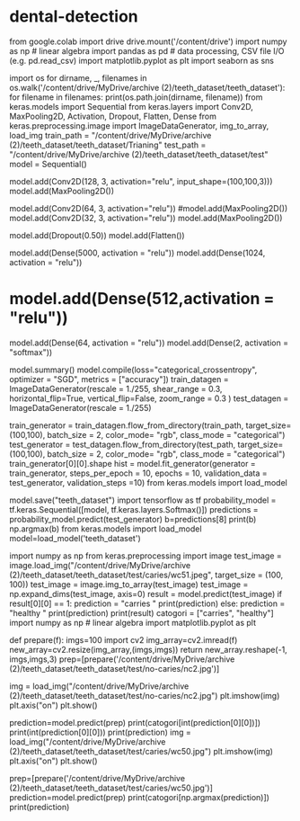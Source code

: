 # dental-detection
from google.colab import drive
drive.mount('/content/drive')
import numpy as np # linear algebra
import pandas as pd # data processing, CSV file I/O (e.g. pd.read_csv)
import matplotlib.pyplot as plt
import seaborn as sns


import os
for dirname, _, filenames in os.walk('/content/drive/MyDrive/archive (2)/teeth_dataset/teeth_dataset'):
    for filename in filenames:
        print(os.path.join(dirname, filename))
        from keras.models import Sequential
from keras.layers import Conv2D, MaxPooling2D, Activation, Dropout, Flatten, Dense
from keras.preprocessing.image import ImageDataGenerator, img_to_array, load_img
train_path = "/content/drive/MyDrive/archive (2)/teeth_dataset/teeth_dataset/Trianing"
test_path = "/content/drive/MyDrive/archive (2)/teeth_dataset/teeth_dataset/test"
model = Sequential()

model.add(Conv2D(128, 3, activation="relu", input_shape=(100,100,3)))
model.add(MaxPooling2D())

model.add(Conv2D(64, 3, activation="relu"))
#model.add(MaxPooling2D())
model.add(Conv2D(32, 3, activation="relu"))
model.add(MaxPooling2D())

model.add(Dropout(0.50))
model.add(Flatten())

model.add(Dense(5000, activation = "relu"))
model.add(Dense(1024, activation = "relu"))
# model.add(Dense(512,activation = "relu"))
model.add(Dense(64, activation = "relu"))
model.add(Dense(2, activation = "softmax"))

model.summary()
model.compile(loss="categorical_crossentropy", optimizer = "SGD", metrics = ["accuracy"])
train_datagen = ImageDataGenerator(rescale = 1./255,
                  shear_range = 0.3,
                  horizontal_flip=True,
                  vertical_flip=False,
                  zoom_range = 0.3
                  )
test_datagen  = ImageDataGenerator(rescale = 1./255)

train_generator = train_datagen.flow_from_directory(train_path,
                                                    target_size=(100,100),
                                                    batch_size = 2,
                                                    color_mode= "rgb",
                                                    class_mode = "categorical")
test_generator = test_datagen.flow_from_directory(test_path,
                                                    target_size=(100,100),
                                                    batch_size = 2,
                                                    color_mode= "rgb",
                                                    class_mode = "categorical")
train_generator[0][0].shape
hist = model.fit_generator(generator = train_generator,
                   steps_per_epoch = 10,
                   epochs = 10,
                   validation_data = test_generator,
                   validation_steps =10)
from keras.models import load_model

model.save("teeth_dataset")
import tensorflow as tf
probability_model = tf.keras.Sequential([model,
                                         tf.keras.layers.Softmax()])
predictions = probability_model.predict(test_generator)
b=predictions[8]
print(b)
np.argmax(b)
from keras.models import load_model
model=load_model('teeth_dataset')

import numpy as np
from keras.preprocessing import image
test_image = image.load_img("/content/drive/MyDrive/archive (2)/teeth_dataset/teeth_dataset/test/caries/wc51.jpeg", target_size = (100, 100))
test_image = image.img_to_array(test_image)
test_image = np.expand_dims(test_image, axis=0)
result = model.predict(test_image)
if result[0][0] == 1:
    prediction = "carries "
    print(prediction)
else:
    prediction = "healthy "
    print(prediction)
print(result)
catogori = ["carries", "healthy"]
import numpy as np # linear algebra
import matplotlib.pyplot as plt

def prepare(f):
    imgs=100
    import cv2
    img_array=cv2.imread(f)
    new_array=cv2.resize(img_array,(imgs,imgs))
    return new_array.reshape(-1, imgs,imgs,3)
    prep=[prepare('/content/drive/MyDrive/archive (2)/teeth_dataset/teeth_dataset/test/no-caries/nc2.jpg')]

img = load_img("/content/drive/MyDrive/archive (2)/teeth_dataset/teeth_dataset/test/no-caries/nc2.jpg")
plt.imshow(img)
plt.axis("on")
plt.show()

prediction=model.predict(prep)
print(catogori[int(prediction[0][0])])
print(int(prediction[0][0]))
print(prediction)
img = load_img("/content/drive/MyDrive/archive (2)/teeth_dataset/teeth_dataset/test/caries/wc50.jpg")
plt.imshow(img)
plt.axis("on")
plt.show()

prep=[prepare('/content/drive/MyDrive/archive (2)/teeth_dataset/teeth_dataset/test/caries/wc50.jpg')]
prediction=model.predict(prep)
print(catogori[np.argmax(prediction)])
print(prediction)
